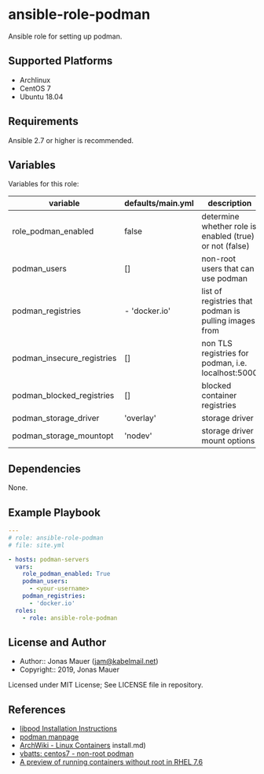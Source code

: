 # ansible-role-podman

Ansible role for setting up podman.

## Supported Platforms

* Archlinux
* CentOS 7
* Ubuntu 18.04

## Requirements

Ansible 2.7 or higher is recommended.

## Variables

Variables for this role:

| variable | defaults/main.yml | description |
| -------- | ---------------------------------- | ----------- |
| role_podman_enabled | false | determine whether role is enabled (true) or not (false) |
| podman_users | [] | non-root users that can use podman |
| podman_registries | - 'docker.io' | list of registries that podman is pulling images from |
| podman_insecure_registries | [] | non TLS registries for podman, i.e. localhost:5000 |
| podman_blocked_registries | [] | blocked container registries |
| podman_storage_driver | 'overlay' | storage driver |
| podman_storage_mountopt | 'nodev' | storage driver mount options |

## Dependencies

None.

## Example Playbook

```yaml
---
# role: ansible-role-podman
# file: site.yml

- hosts: podman-servers
  vars:
    role_podman_enabled: True
    podman_users:
      - <your-username>
    podman_registries:
      - 'docker.io'
  roles:
    - role: ansible-role-podman
```

## License and Author

- Author:: Jonas Mauer (<jam@kabelmail.net>)
- Copyright:: 2019, Jonas Mauer

Licensed under MIT License;
See LICENSE file in repository.

## References

- [libpod Installation Instructions](https://github.com/containers/libpod/blob/master/)
- [podman manpage](https://github.com/containers/libpod/blob/master/docs/podman.1.md)
- [ArchWiki - Linux Containers](https://wiki.archlinux.org/index.php/Linux_Containers)
install.md)
- [vbatts: centos7 - non-root podman](https://asciinema.org/a/221441)
- [A preview of running containers without root in RHEL 7.6](https://www.redhat.com/en/blog/preview-running-containers-without-root-rhel-76)
